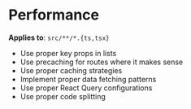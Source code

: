 # Performance

**Applies to**: `src/**/*.{ts,tsx}`

- Use proper key props in lists
- Use precaching for routes where it makes sense
- Use proper caching strategies
- Implement proper data fetching patterns
- Use proper React Query configurations
- Use proper code splitting
